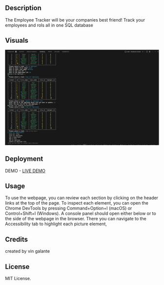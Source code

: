 ## Description

The Employee Tracker will be your companies best friend! Track your employees and rols all in one SQL database
## Visuals

<img src="./imgg.png" >



## Deployment

DEMO - [LIVE DEMO]([Your_REPO_LINK](https://drive.google.com/file/d/1B45-GUFFraQkn-C4fk6g1Inpg-UVha8H/view))

## Usage

To use the webpage, you can review each section by clicking on the header links at the top of the page. To inspect each element, you can open the Chrome DevTools by pressing Command+Option+I (macOS) or Control+Shift+I (Windows). A console panel should open either below or to the side of the webpage in the browser. There you can navigate to the Accessibility tab to highlight each picture element,

## Credits

created by vin galante

## License

MIT License.
